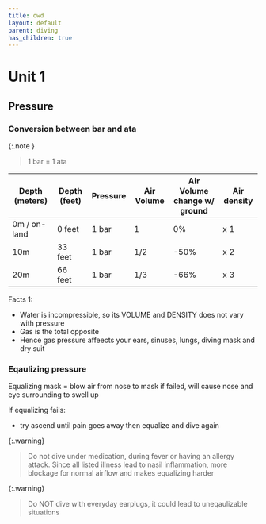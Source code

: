 ```yaml
---
title: owd
layout: default
parent: diving
has_children: true
---
```

# Unit 1

## Pressure
### Conversion between bar and ata

{:.note }
> 1 bar = 1 ata

| Depth (meters)   |Depth (feet)   | Pressure  |Air Volume  |Air Volume change w/ ground | Air density  |
| -------- | ------- | ------- |------- |------- |------- |
| 0m / on-land  | 0 feet   |  1 bar    |   1    | 0%    |  x 1    |
| 10m | 33 feet   |  1 bar    |  1/2    | -50%   |  x 2    |
| 20m   | 66 feet    |  1 bar    |  1/3    |  -66%    | x 3    |

Facts 1: 
- Water is incompressible, so its VOLUME and DENSITY does not vary with pressure
- Gas is the total opposite
- Hence gas pressure affeects your ears, sinuses, lungs, diving mask and dry suit

### Eqaulizing pressure

Equalizing mask = blow air from nose to mask
if failed, will cause nose and eye surrounding to swell up

If equalizing fails:
- try ascend until pain goes away then equalize and dive again

{:.warning}
> Do not dive under medication, during fever or having an allergy attack. Since all listed illness lead to nasil inflammation, more blockage for normal airflow and makes equalizing harder

{:.warning}
> Do NOT dive with everyday earplugs, it could lead to uneqaulizable situations

